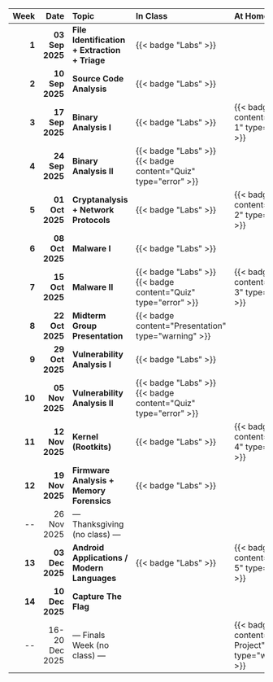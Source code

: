 |   Week |            Date | Topic                                           | In Class                                                       | At Home                                              |
| -----: | --------------: | :---------------------------------------------- | :------------------------------------------------------------- | :--------------------------------------------------- |
|  **1** | **03 Sep 2025** | **File Identification \+ Extraction \+ Triage** | {{< badge "Labs" >}}                                           |                                                      |
|  **2** | **10 Sep 2025** | **Source Code Analysis**                        | {{< badge "Labs" >}}                                           |                                                      |
|  **3** | **17 Sep 2025** | **Binary Analysis I**                           | {{< badge "Labs" >}}                                           | {{< badge content="HW 1" type="info" >}}             |
|  **4** | **24 Sep 2025** | **Binary Analysis II**                          | {{< badge "Labs" >}} {{< badge content="Quiz" type="error" >}} |                                                      |
|  **5** | **01 Oct 2025** | **Cryptanalysis + Network Protocols**           | {{< badge "Labs" >}}                                           | {{< badge content="HW 2" type="info" >}}             |
|  **6** | **08 Oct 2025** | **Malware I**                                   | {{< badge "Labs" >}}                                           |                                                      |
|  **7** | **15 Oct 2025** | **Malware II**                                  | {{< badge "Labs" >}} {{< badge content="Quiz" type="error" >}} | {{< badge content="HW 3" type="info" >}}             |
|  **8** | **22 Oct 2025** | **Midterm Group Presentation**                  | {{< badge content="Presentation" type="warning" >}}            |                                                      |
|  **9** | **29 Oct 2025** | **Vulnerability Analysis I**                    | {{< badge "Labs" >}}                                           |                                                      |
| **10** | **05 Nov 2025** | **Vulnerability Analysis II**                   | {{< badge "Labs" >}} {{< badge content="Quiz" type="error" >}} |                                                      |
| **11** | **12 Nov 2025** | **Kernel (Rootkits)**                           | {{< badge "Labs" >}}                                           | {{< badge content="HW 4" type="info" >}}             |
| **12** | **19 Nov 2025** | **Firmware Analysis + Memory Forensics**        | {{< badge "Labs" >}}                                           |                                                      |
|     -- |     26 Nov 2025 | — Thanksgiving (no class) —                     |                                                                |                                                      |
| **13** | **03 Dec 2025** | **Android Applications / Modern Languages**     | {{< badge "Labs" >}}                                           | {{< badge content="HW 5" type="info" >}}             |
| **14** | **10 Dec 2025** | **Capture The Flag**                            |                                                                |                                                      |
|     -- |  16-20 Dec 2025 | — Finals Week (no class) —                      |                                                                | {{< badge content="Final Project" type="warning" >}} |
